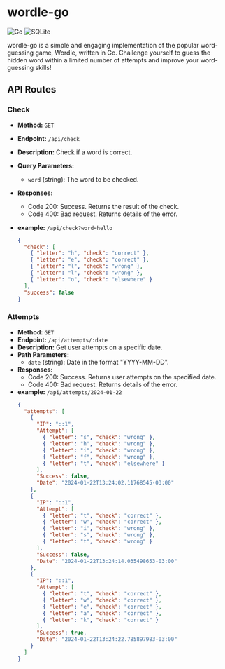 # wordle-go

![Go](https://img.shields.io/badge/go-%2300ADD8.svg?style=for-the-badge&logo=go&logoColor=white)
![SQLite](https://img.shields.io/badge/sqlite-%2307405e.svg?style=for-the-badge&logo=sqlite&logoColor=white)

wordle-go is a simple and engaging implementation of the popular word-guessing game, Wordle, written in Go. Challenge yourself to guess the hidden word within a limited number of attempts and improve your word-guessing skills!

## API Routes

### Check

- **Method:** `GET`
- **Endpoint:** `/api/check`
- **Description:** Check if a word is correct.
- **Query Parameters:**
  - `word` (string): The word to be checked.
- **Responses:**
  - Code 200: Success. Returns the result of the check.
  - Code 400: Bad request. Returns details of the error.
- **example:** `/api/check?word=hello`

  ```json
  {
    "check": [
      { "letter": "h", "check": "correct" },
      { "letter": "e", "check": "correct" },
      { "letter": "l", "check": "wrong" },
      { "letter": "l", "check": "wrong" },
      { "letter": "o", "check": "elsewhere" }
    ],
    "success": false
  }
  ```

### Attempts

- **Method:** `GET`
- **Endpoint:** `/api/attempts/:date`
- **Description:** Get user attempts on a specific date.
- **Path Parameters:**
  - `date` (string): Date in the format "YYYY-MM-DD".
- **Responses:**
  - Code 200: Success. Returns user attempts on the specified date.
  - Code 400: Bad request. Returns details of the error.
- **example:** `/api/attempts/2024-01-22`
  ```json
  {
    "attempts": [
      {
        "IP": "::1",
        "Attempt": [
          { "letter": "s", "check": "wrong" },
          { "letter": "h", "check": "wrong" },
          { "letter": "i", "check": "wrong" },
          { "letter": "f", "check": "wrong" },
          { "letter": "t", "check": "elsewhere" }
        ],
        "Success": false,
        "Date": "2024-01-22T13:24:02.11768545-03:00"
      },
      {
        "IP": "::1",
        "Attempt": [
          { "letter": "t", "check": "correct" },
          { "letter": "w", "check": "correct" },
          { "letter": "i", "check": "wrong" },
          { "letter": "s", "check": "wrong" },
          { "letter": "t", "check": "wrong" }
        ],
        "Success": false,
        "Date": "2024-01-22T13:24:14.035498653-03:00"
      },
      {
        "IP": "::1",
        "Attempt": [
          { "letter": "t", "check": "correct" },
          { "letter": "w", "check": "correct" },
          { "letter": "e", "check": "correct" },
          { "letter": "a", "check": "correct" },
          { "letter": "k", "check": "correct" }
        ],
        "Success": true,
        "Date": "2024-01-22T13:24:22.785897983-03:00"
      }
    ]
  }
  ```
